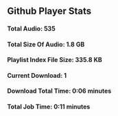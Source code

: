 ## Github Player Stats

#### **Total Audio**: 535

#### **Total Size Of Audio**: 1.8 GB

#### **Playlist Index File Size**: 335.8 KB

#### **Current Download**: 1

#### **Download Total Time**: 0:06 minutes

#### **Total Job Time**: 0:11 minutes